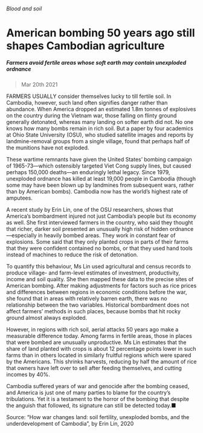 ###### Blood and soil
# American bombing 50 years ago still shapes Cambodian agriculture 
##### Farmers avoid fertile areas whose soft earth may contain unexploded ordnance 
> Mar 20th 2021 



FARMERS USUALLY consider themselves lucky to till fertile soil. In Cambodia, however, such land often signifies danger rather than abundance. When America dropped an estimated 1.8m tonnes of explosives on the country during the Vietnam war, those falling on flinty ground generally detonated, whereas many landing on softer earth did not. No one knows how many bombs remain in rich soil. But a paper by four academics at Ohio State University (OSU), who studied satellite images and reports by landmine-removal groups from a single village, found that perhaps half of the munitions have not exploded.

These wartime remnants have given the United States’ bombing campaign of 1965-73—which ostensibly targeted Viet Cong supply lines, but caused perhaps 150,000 deaths—an enduringly lethal legacy. Since 1979, unexploded ordnance has killed at least 19,000 people in Cambodia (though some may have been blown up by landmines from subsequent wars, rather than by American bombs). Cambodia now has the world’s highest rate of amputees.


A recent study by Erin Lin, one of the OSU researchers, shows that America’s bombardment injured not just Cambodia’s people but its economy as well. She first interviewed farmers in the country, who said they thought that richer, darker soil presented an unusually high risk of hidden ordnance—especially in heavily bombed areas. They work in constant fear of explosions. Some said that they only planted crops in parts of their farms that they were confident contained no bombs, or that they used hand tools instead of machines to reduce the risk of detonation.

To quantify this behaviour, Ms Lin used agricultural and census records to produce village- and farm-level estimates of investment, productivity, income and soil quality. She then mapped these data to the precise sites of American bombing. After making adjustments for factors such as rice prices and differences between regions in economic conditions before the war, she found that in areas with relatively barren earth, there was no relationship between the two variables. Historical bombardment does not affect farmers’ methods in such places, because bombs that hit rocky ground almost always exploded.



However, in regions with rich soil, aerial attacks 50 years ago make a measurable difference today. Among farms in fertile areas, those in places that were bombed are unusually unproductive. Ms Lin estimates that the share of land planted with crops is about 12 percentage points lower in such farms than in others located in similarly fruitful regions which were spared by the Americans. This shrinks harvests, reducing by half the amount of rice that owners have left over to sell after feeding themselves, and cutting incomes by 40%.

Cambodia suffered years of war and genocide after the bombing ceased, and America is just one of many parties to blame for the country’s tribulations. Yet it is a testament to the horror of the bombing that despite the anguish that followed, its signature can still be detected today.■

Source: “How war changes land: soil fertility, unexploded bombs, and the underdevelopment of Cambodia”, by Erin Lin, 2020

